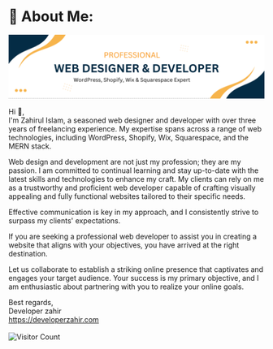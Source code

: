 # 💫 About Me:
![Developer Zahir](https://github.com/developer-zahir/developer-zahir/blob/main/developer%20zahir%20banner%20image.png)

Hi 👋, <br>
I'm Zahirul Islam, a seasoned web designer and developer with over three years of freelancing experience. My expertise spans across a range of web technologies, including WordPress, Shopify, Wix, Squarespace, and the MERN stack.

Web design and development are not just my profession; they are my passion. I am committed to continual learning and stay up-to-date with the latest skills and technologies to enhance my craft. My clients can rely on me as a trustworthy and proficient web developer capable of crafting visually appealing and fully functional websites tailored to their specific needs. 

Effective communication is key in my approach, and I consistently strive to surpass my clients' expectations.

If you are seeking a professional web developer to assist you in creating a website that aligns with your objectives, you have arrived at the right destination.

Let us collaborate to establish a striking online presence that captivates and engages your target audience. Your success is my primary objective, and I am enthusiastic about partnering with you to realize your online goals.

Best regards, <br>
Developer zahir <br>
https://developerzahir.com
<br>
<br>
![Visitor Count](https://profile-counter.glitch.me/developer-zahir/count.svg)

